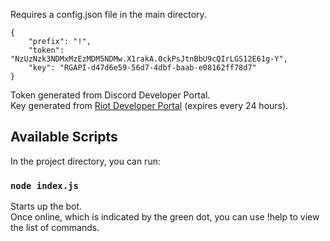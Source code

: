 Requires a config.json file in the main directory.
```
{
	"prefix": "!",
	"token": "NzUzNzk3NDMxMzEzMDM5NDMw.X1rakA.0ckPsJtnBbU9cQIrLGS12E61g-Y",
	"key": "RGAPI-d47d6e59-56d7-4dbf-baab-e08162ff78d7"
}
```
Token generated from Discord Developer Portal.<br />
Key generated from [Riot Developer Portal](https://developer.riotgames.com/) (expires every 24 hours).

## Available Scripts

In the project directory, you can run:

### `node index.js`

Starts up the bot.<br />
Once online, which is indicated by the green dot, you can use !help to view the list of commands.